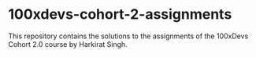 # 100xdevs-cohort-2-assignments
This repository contains the solutions to the assignments of the 100xDevs Cohort 2.0 course by Harkirat Singh.
